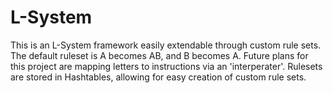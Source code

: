 # L-System
This is an L-System framework easily extendable through custom rule sets.
The default ruleset is A becomes AB, and B becomes A. Future plans for this project are mapping letters to instructions via an 'interperater'.
Rulesets are stored in Hashtables, allowing for easy creation of custom rule sets.
